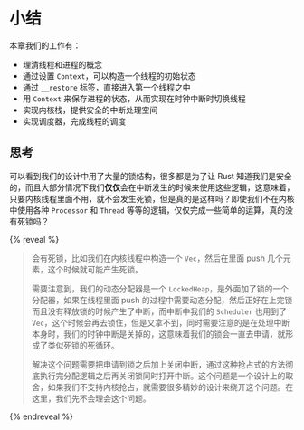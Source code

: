 # 小结

本章我们的工作有：

- 理清线程和进程的概念
- 通过设置 `Context`，可以构造一个线程的初始状态
- 通过 `__restore` 标签，直接进入第一个线程之中
- 用 `Context` 来保存进程的状态，从而实现在时钟中断时切换线程
- 实现内核栈，提供安全的中断处理空间
- 实现调度器，完成线程的调度

## 思考

可以看到我们的设计中用了大量的锁结构，很多都是为了让 Rust 知道我们是安全的，而且大部分情况下我们**仅仅**会在中断发生的时候来使用这些逻辑，这意味着，只要内核线程里面不用，就不会发生死锁，但是真的是这样吗？即使我们不在内核中使用各种 `Processor` 和 `Thread` 等等的逻辑，仅仅完成一些简单的运算，真的没有死锁吗？

{% reveal %}
> 会有死锁，比如我们在内核线程中构造一个 `Vec`，然后在里面 push 几个元素，这个时候就可能产生死锁。
>
> 需要注意到，我们的动态分配器是一个 `LockedHeap`，是外面加了锁的一个分配器，如果在线程里面 push 的过程中需要动态分配，然后正好在上完锁而且没有释放锁的时候产生了中断，而中断中我们的 `Scheduler` 也用到了 `Vec`，这个时候会再去锁住，但是又拿不到，同时需要注意的是在处理中断本身时，我们的时钟中断是关掉的，这意味着我们的锁会一直去申请，就形成了类似死锁的死循环。
>
> 解决这个问题需要把申请到锁之后加上关闭中断，通过这种抢占式的方法彻底执行完分配逻辑之后再关闭锁同时打开中断。这个问题是一个设计上的取舍，如果我们不支持内核抢占，就需要很多精妙的设计来绕开这个问题。在这里，我们先不会理会这个问题。
>
{% endreveal %}